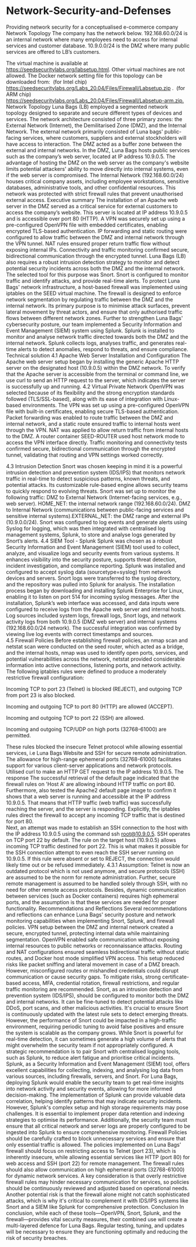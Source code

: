 # Network-Security-and-Defenses
Providing network security for a conceptualised e-commerce company
Network Topology
The company has the network below. 192.168.60.0/24 is an internal network where many ‎employees need to access for internal services and customer database. 10.9.0.0/24 is the DMZ ‎where many public services are offered to LB’s customers. ‎

The virtual machine is available at https://seedsecuritylabs.org/labsetup.html. Other virtual ‎machines are not allowed. The Docker network setting file for this topology can be downloaded ‎from: ‎
‎(for Intel chip) https://seedsecuritylabs.org/Labs_20.04/Files/Firewall/Labsetup.zip .  ‎
‎(for ARM chip) https://seedsecuritylabs.org/Labs_20.04/Files/Firewall/Labsetup-arm.zip.‎
Network Topology
Luna Bags (LB) employed a segmented network topology designed to separate and secure different types of devices and services. The network architecture consisted of three primary zones: the External Network (Internet), the Demilitarised Zone (DMZ), and the Internal Network. The external network primarily consisted of Luna bags' public-facing services, where customers, suppliers and external stockholders will have access to interaction. The DMZ acted as a buffer zone between the external and internal networks. In the DMZ, Luna Bags hosts public services such as the company’s web server, located at IP address 10.9.0.5. The advantage of hosting the DMZ on the web server as the company's website limits potential attackers' ability to move directly into internal systems, even if the web server is compromised. The Internal Network (192.168.60.0/24) houses critical company assets, including employee workstations, sensitive databases, administrative tools, and other confidential resources. This network was protected with strict firewall rules that prevent unauthorised external access.
Executive summary
The installation of an Apache web server in the DMZ served as a critical service for external customers to access the company’s website. This server is located at IP address 10.9.0.5 and is accessible over port 80 (HTTP). A VPN was securely set up using a pre-configured OpenVPN file with embedded certificates, enabling encrypted TLS-based authentication. IP forwarding and static routing were configured to allow traffic between the DMZ and internal network through the VPN tunnel. NAT rules ensured proper return traffic flow without exposing internal IPs. Connectivity and traffic monitoring confirmed secure, bidirectional communication through the encrypted tunnel. Luna Bags (LB) also requires a robust intrusion detection strategy to monitor and detect potential security incidents across both the DMZ and the internal network. The selected tool for this purpose was Snort. Snort is configured to monitor traffic and identify attacks, and provide real-time alerts. To protect Luna Bags' network infrastructure, a host-based firewall was implemented using iptables on the SEED virtual machine. The firewall is designed to enforce network segmentation by regulating traffic between the DMZ and the internal network. Its primary purpose is to minimise attack surfaces, prevent lateral movement by threat actors, and ensure that only authorised traffic flows between different network zones. Further to strengthen Luna Bags' cybersecurity posture, our team implemented a Security Information and Event Management (SIEM) system using Splunk. Splunk is installed to monitor and analyse network traffic directed towards both the DMZ and the internal network. Splunk collects logs, analyses traffic, and generates real-time alerts to detect anomalies, respond to threats, and ensure compliance. 
 Technical solution 
4.1 Apache Web Server Installation and Configuration
The Apache web server setup began by installing the generic Apache HTTP server on the designated host (10.9.0.5) within the DMZ network. To verify that the Apache server is accessible from the terminal or command line, we use curl to send an HTTP request to the server, which indicates the server is successfully up and running.
4.2 Virtual Private Network 
OpenVPN was selected because of its flexibility and the strong encryption standards
followed (TLS/SSL-based), along with its ease of integration with Linux-based
environments. The VPN was set up using a pre-configured OpenVPN file with built-in certificates, enabling secure TLS-based authentication. Packet forwarding was enabled to route traffic between the DMZ and internal network, and a static route ensured traffic to internal hosts went through the VPN. NAT was applied to allow return traffic from internal hosts to the DMZ. A router container SEED-ROUTER used host network mode to access the VPN interface directly. Traffic monitoring and connectivity tests confirmed secure, bidirectional communication through the encrypted tunnel, validating that routing and VPN settings worked correctly.


4.3 Intrusion Detection 
Snort was chosen keeping in mind it is a powerful intrusion detection and prevention system (IDS/IPS) that monitors network traffic in real-time to detect suspicious patterns, known threats, and potential attacks. Its customizable rule-based engine allows security teams to quickly respond to evolving threats.
Snort was set up to monitor the following traffic:
DMZ to External Network (Internet-facing services, e.g., web server). HOME_NET: the internal network range (192.168.60.0/24).
DMZ to Internal Network (communications between public-facing services and sensitive internal systems).EXTERNAL_NET: the DMZ range and external IPs (10.9.0.0/24).
 Snort was configured to log events and generate alerts using Syslog for logging, which was then integrated with centralised log management systems, Splunk, to store and analyse logs generated by Snort’s alerts.
 4.4 SIEM Tool - Splunk
Splunk was chosen as  a robust Security Information and Event Management (SIEM) tool used to collect, analyze, and visualize logs and security events from various systems. It enhances visibility into the security posture, supports threat detection, incident investigation, and compliance reporting. 
Splunk was installed and configured to accept syslog data (sourcetype=syslog) from network devices and servers. Snort logs were transferred to the syslog directory, and the repository was pulled into Splunk for analysis. The installation process began by downloading and installing Splunk Enterprise for Linux, enabling it to listen on port 514 for incoming syslog messages. After the installation, Splunk’s web interface was accessed, and data inputs were configured to receive logs from the Apache web server and internal hosts.  Log sources included system logs, firewall logs, Snort logs, and network activity logs from both 10.9.0.5 (DMZ web server) and internal systems (192.168.60.0/24 network). The successful integration was confirmed by viewing live log events with correct timestamps and sources.  
4.5 Firewall Policies
Before establishing firewall policies, an nmap scan and netstat scan were conducted on the seed router, which acted as a bridge, and the internal hosts, nmap was used to identify open ports, services, and potential vulnerabilities across the network, netstat provided considerable information into active connections, listening ports, and network activity. 
The following iptables rules were defined to produce a moderately restrictive firewall configuration:

Incoming TCP to port 23 (Telnet) is blocked (REJECT), and outgoing TCP from port 23 is also blocked.


Incoming and outgoing TCP to port 80 (HTTP) are allowed (ACCEPT).


Incoming and outgoing TCP to port 22 (SSH) are allowed.


Incoming and outgoing TCP/UDP on high ports (32768-61000) are permitted.


These rules blocked the insecure Telnet protocol while allowing essential services, i.e Luna Bags Website and SSH for secure remote administration. The allowance for high-range ephemeral ports (32768-61000) facilitates support for various client-server applications and network protocols.
Utilised curl to make an HTTP GET request to the IP address 10.9.0.5. The response The successful retrieval of the default page indicated that the firewall rules on 'Host A' are allowing inbound HTTP traffic on port 80. Furthermore, also tested the Apache2 default page image to confirm it shows that a web server is running and accessible at the IP address 10.9.0.5. That means that HTTP traffic (web traffic) was successfully reaching the server, and the server is responding. Explicitly, the iptables rules direct the firewall to accept any incoming TCP traffic that is destined for port 80.  
Next, an attempt was made to establish an SSH connection to the host with the IP address 10.9.0.5 using the command ssh root@10.9.0.5. SSH operates on TCP port 22 by default. The rule on the target host (10.9.0.5) allows incoming TCP traffic destined for port 22. This is what makes it possible for the SSH connection attempt to even reach the SSH server running on 10.9.0.5. If this rule were absent or set to REJECT, the connection would likely time out or be refused immediately.
4.3.1 Assumption: 
Telnet is now an outdated protocol which is not used anymore, and secure protocols (SSH) are assumed to be the norm for remote administration. Further, secure remote management is assumed to be handled solely through SSH, with no need for other remote access protocols. Besides, dynamic communication between services (such as Docker containers) requires high ephemeral ports, and the assumption is that these services are needed for proper functionality.
Recommendations and Reflections
Several recommendations and reflections can enhance Luna Bags' security posture and network monitoring capabilities when implementing Snort, Splunk, and firewall policies.
VPN setup between the DMZ and internal network created a secure, encrypted tunnel, protecting internal data while maintaining segmentation. OpenVPN enabled safe communication without exposing internal resources to public networks or reconnaissance attacks. Routing and NAT configurations ensured seamless bidirectional traffic without static routes, and Docker host mode simplified VPN access. This setup reduced risks like packet sniffing and lateral movement in case of a DMZ breach. However, misconfigured routes or mishandled credentials could disrupt communication or cause security gaps. To mitigate risks, strong certificate-based access, MFA, credential rotation, firewall restrictions, and regular traffic monitoring are recommended.
Snort, as an intrusion detection and prevention system (IDS/IPS), should be configured to monitor both the DMZ and internal networks. It can be fine-tuned to detect potential attacks like DDoS, port scans, and other malicious activities. It's crucial to ensure Snort is continuously updated with the latest rule sets to detect emerging threats. However, the performance of Snort could be impacted in a high-traffic environment, requiring periodic tuning to avoid false positives and ensure the system is scalable as the company grows. While Snort is powerful for real-time detection, it can sometimes generate a high volume of alerts that might overwhelm the security team if not appropriately configured. A strategic recommendation is to pair Snort with centralised logging tools, such as Splunk, to reduce alert fatigue and prioritise critical incidents.
Splunk, as a Security Information and Event Management (SIEM) tool, offers excellent capabilities for collecting, indexing, and analysing log data from various sources, including firewalls, servers, and Snort. For Luna Bags, deploying Splunk would enable the security team to get real-time insights into network activity and security events, allowing for more informed decision-making. The implementation of Splunk can provide valuable data correlation, helping identify patterns that may indicate security incidents. However, Splunk's complex setup and high storage requirements may pose challenges. It is essential to implement proper data retention and indexing strategies to optimise its performance. Additionally, the security team must ensure that all critical network and server logs are properly configured to be ingested into Splunk to ensure comprehensive monitoring.
Firewall Policies should be carefully crafted to block unnecessary services and ensure that only essential traffic is allowed. The policies implemented on Luna Bags’ firewall should focus on restricting access to Telnet (port 23), which is inherently insecure, while allowing essential services like HTTP (port 80) for web access and SSH (port 22) for remote management. The firewall rules should also allow communication on high ephemeral ports (32768-61000) for dynamic network services. A key consideration is that overly restrictive firewall rules may hinder necessary communication for services, so policies should be continuously reviewed and adjusted based on operational needs. Another potential risk is that the firewall alone might not catch sophisticated attacks, which is why it's critical to complement it with IDS/IPS systems like Snort and a SIEM like Splunk for comprehensive protection.
Conclusion
In conclusion, while each of these tools—OpenVPN, Snort, Splunk, and the firewall—provides vital security measures, their combined use will create a multi-layered defence for Luna Bags. Regular testing, tuning, and updates will be necessary to ensure they are functioning optimally and reducing the risk of security breaches.






